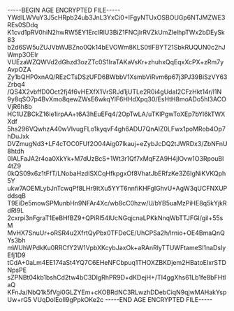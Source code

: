 -----BEGIN AGE ENCRYPTED FILE-----
YWdlLWVuY3J5cHRpb24ub3JnL3YxCi0+IFgyNTUxOSBOUGp6NTJMZWE3REs0SDdq
K1cvd1pRV0hiN2hwRW5EY1ErclRlU3BiZ1FNCjlrRVZkUmZlelhpTWx2bDEySk83
b2d6SW5uZUJVbWJBZno0Qk14bEVOWm8KLS0tIFBYT21SbkRUQUN0c2hJWmp3OEIr
VUEzaWZQWVd2dGhzd3ozZTc0S1IraTAKaVsKr+zhuhxQqEqxXcPX+zRm7yAvpOZA
Zy1bQHP0xnAQ/REzCTsDSzUFD6BWbbV1XsmbViRvm6p67j3PJ39BiSzVY63Zrbq4
/QS4X2vbffD0Oct2fj4f6vHEXfX1VrSRJd1jUTLe2R0i4gUdaI2CFzHkt14r/l1N
9y8qSO7p4BvXmo8qewZWsE6wkqYlF6HHdXpq30/EsHtH8moADo5hl3ACOVjR6h8b
HC1UZBCkZ16ie1irpAA+t6A3hEuEFq4/2OpTwLA/uTKlPgwToXEp7bYl6kTWXXdf
5hs296VQwhzA40wVIvugFLo1kyqvF4gh6ADU7QnAIZ0LFwx1poMRob4Op7hDuJxk
DVZmugNd3+LF4cTOC0FUf2O04Aig07lkauj+eZybJcDQ2tJWRDx3/ZbNFnU8htdh
0lALFaJA2r4oa0XkYk+M7dUzBcS+1Wt3r1Qf7xMqFZA9H4jlOvw1O3RpouBI4tZ9
0kQS09x6z1tFfT/LNobaHzdISXCqHfkpgxOf8VhatJbERfzKe3Z6IgNiKVKQph5Y
ukw7AOEMLybJnTcwqPf8LHr9ItXu5YYT6nnfiKHFgIGhvU+AgW3qUCFNXUPddsqB
T9EiDe5mowSPMunbHn9NFAr4Xc/wb8cC0hzw/U/bYB5uaMzPiHE8q5kYjkRdRI9L
2cxrpi3nFgraT1EeBHfBZ9+QPiRI54lUcNGqjcnaLPKkNnqWbTTJFGl/gil+55sM
MvHX7SnuUr+oRSR4u2XfrtQyPbx0TFDeCE/UhCPSa2h/lrnio+OE4BmaQnQYs3bh
mWUhWPdkKu0RRCfY2W1VpbXKcybJaxOk+aRAnRlyTTUWFtameSl1naDsIyEfj1D9
tCdA+0aLm4EE174aSt4YQ7C6EHeNFCbpuq1THOXZBKDjem2HBatoEIxrSTDNpsPE
sZPNBt04kb1bshCd2tw4bC3DIgRhPR9D+dKDejH+/TI4ggXhs61Lb1fe8bFHtlaQ
KFnJa/NbQ1k5fVgi0GLZYEm+cKOBRdNC3RLwzhDDebCiqN9qjwMAHakYspUw+rG5
VUqDolEoIl9gPpkOKe2c
-----END AGE ENCRYPTED FILE-----
